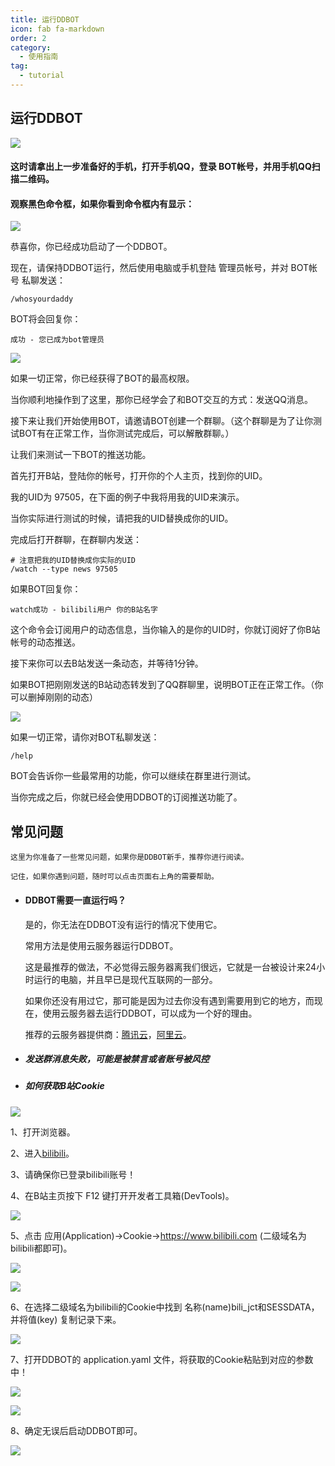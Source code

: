 ```yaml
---
title: 运行DDBOT
icon: fab fa-markdown
order: 2
category:
  - 使用指南
tag:
  - tutorial
---
```

  
 ## 运行DDBOT

![](../img/运行DDBOT.png)

 #### 这时请拿出上一步准备好的手机，打开手机QQ，登录 BOT帐号，并用手机QQ扫描二维码。

 #### 观察黑色命令框，如果你看到命令框内有显示：


![](../img/DDBOT.png)

恭喜你，你已经成功启动了一个DDBOT。

现在，请保持DDBOT运行，然后使用电脑或手机登陆 管理员帐号，并对 BOT帐号 私聊发送：

```
/whosyourdaddy
```
BOT将会回复你：

```
成功 - 您已成为bot管理员
```
  
![](../img/错误DDBOT.png)

如果一切正常，你已经获得了BOT的最高权限。

当你顺利地操作到了这里，那你已经学会了和BOT交互的方式：发送QQ消息。

接下来让我们开始使用BOT，请邀请BOT创建一个群聊。（这个群聊是为了让你测试BOT有在正常工作，当你测试完成后，可以解散群聊。）

让我们来测试一下BOT的推送功能。

首先打开B站，登陆你的帐号，打开你的个人主页，找到你的UID。

我的UID为 97505，在下面的例子中我将用我的UID来演示。

当你实际进行测试的时候，请把我的UID替换成你的UID。

完成后打开群聊，在群聊内发送：

```
# 注意把我的UID替换成你实际的UID
/watch --type news 97505
```

如果BOT回复你：
```
watch成功 - bilibili用户 你的B站名字
```

这个命令会订阅用户的动态信息，当你输入的是你的UID时，你就订阅好了你B站帐号的动态推送。

接下来你可以去B站发送一条动态，并等待1分钟。

如果BOT把刚刚发送的B站动态转发到了QQ群聊里，说明BOT正在正常工作。（你可以删掉刚刚的动态）


![](../img/如果DDBOT.png)

如果一切正常，请你对BOT私聊发送：

```
/help
```

BOT会告诉你一些最常用的功能，你可以继续在群里进行测试。

当你完成之后，你就已经会使用DDBOT的订阅推送功能了。


 ## 常见问题
    这里为你准备了一些常见问题，如果你是DDBOT新手，推荐你进行阅读。

    记住，如果你遇到问题，随时可以点击页面右上角的需要帮助。

 - #### DDBOT需要一直运行吗？
     是的，你无法在DDBOT没有运行的情况下使用它。

     常用方法是使用云服务器运行DDBOT。

     这是最推荐的做法，不必觉得云服务器离我们很远，它就是一台被设计来24小时运行的电脑，并且早已是现代互联网的一部分。

     如果你还没有用过它，那可能是因为过去你没有遇到需要用到它的地方，而现在，使用云服务器去运行DDBOT，可以成为一个好的理由。

     推荐的云服务器提供商：[腾讯云](https://cloud.tencent.com/)，[阿里云](https://cn.aliyun.com/)。

 - ##### 发送群消息失败，可能是被禁言或者账号被风控

 - ##### 如何获取B站Cookie

![](../img/提示DDBOT.png)

1、打开浏览器。

2、进入[bilibili](https://www.bilibili.com/)。

3、请确保你已登录bilibili账号！

4、在B站主页按下 F12 键打开开发者工具箱(DevTools)。

![](../img/01_devtools.34d9a605.png)


5、点击 应用(Application)->Cookie->https://www.bilibili.com (二级域名为bilibili都即可)。

![](../img/02_get_cookie.6825fd3e.png)

![](../img/提示cookie.png)

6、在选择二级域名为bilibili的Cookie中找到 名称(name)bili_jct和SESSDATA，并将值(key) 复制记录下来。

![](../img/警告cookie.png)

7、打开DDBOT的 application.yaml 文件，将获取的Cookie粘贴到对应的参数中！

![](../img/下载.png)

![](../img/警告ck.png)

8、确定无误后启动DDBOT即可。

![](../img/错误ck.png)